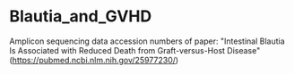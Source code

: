 # Blautia_and_GVHD
Amplicon sequencing data accession numbers of paper: "Intestinal Blautia Is Associated with Reduced Death from Graft-versus-Host Disease" (https://pubmed.ncbi.nlm.nih.gov/25977230/)
